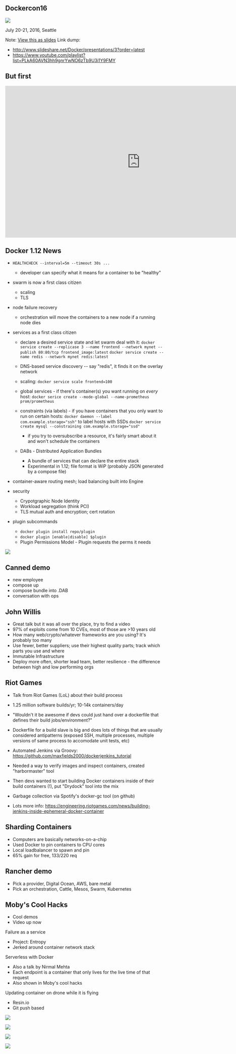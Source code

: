 Dockercon16
-----------




![](dockercon16/dockercon.metal.jpg)

July 20-21, 2016, Seattle

Note: <a href="slides.html?talks/dockercon16.md#!">View this as slides</a>
Link dump:
- http://www.slideshare.net/Docker/presentations/3?order=latest
- https://www.youtube.com/playlist?list=PLkA60AVN3hh9gnrYwNO6zTb9U3i1Y9FMY



But first
---------

<iframe width="853" height="480" src="https://www.youtube-nocookie.com/embed/KC9tJ7b3dww?start=4745&end=4947" frameborder="0" allowfullscreen></iframe>



Docker 1.12 News
----------------

- `HEALTHCHECK --interval=5m --timeout 30s ...`
  - developer can specify what it means for a container to be "healthy"
- swarm is now a first class citizen
  - scaling
  - TLS
- node failure recovery
  - orchestration will move the containers to a new node if a running node dies


- services as a first class citizen
  - declare a desired service state and let swarm deal with it:
  `docker service create --replicase 3 --name frontend --network mynet --publish 80:80/tcp frontend_image:latest`
  `docker service create --name redis --network mynet redis:latest`
  - DNS-based service discovery -- say "redis", it finds it on the overlay network
  - scaling: `docker service scale frontend=100`


  - global services - if there's container(s) you want running on *every* host:
  `docker serice create --mode-global --name-prometheus prom/prometheus`
  - constraints (via labels) - if you have containers that you only want to run on certain hosts:
  `docker daemon --label com.example.storage="ssh"` to label hosts with SSDs
  `docker service create mysql --constraining com.example.storage="ssd"`
    - if you try to oversubscribe a resource, it's fairly smart about it and won't schedule the containers


  - DABs - Distributed Application Bundles
    - A bundle of services that can declare the entire stack
    - Experimental in 1.12; file format is WiP (probably JSON generated by a compose file)


- container-aware routing mesh; load balancing built into Engine
- security
    - Crypotgraphic Node Identity
    - Workload segregation (think PCI)
    - TLS mutual auth and encryption; cert rotation


- plugin subcommands
    - `docker plugin install repo/plugin`
    - `docker plugin [enable|disable] $plugin`
    - Plugin Permissions Model - Plugin requests the perms it needs




![](dockercon16/generic.talk.jpg)



Canned demo
-----------
- new employee
- compose up
- compose bundle into .DAB
- conversation with ops



John Willis
-----------
- Great talk but it was all over the place, try to find a video
- 97% of exploits come from 10 CVEs, most of those are >10 years old
- How many web/crypto/whatever frameworks are you using? It's probably too many
- Use fewer, better suppliers; use their highest quality parts; track which parts you use and where
- Immutable Infrastructure
- Deploy more often, shorter lead team, better resilience - the difference between high and low performing orgs



Riot Games
----------
- Talk from Riot Games (LoL) about their build process
- 1.25 million software builds/yr; 10-14k containers/day
- "Wouldn't it be awesome if devs could just hand over a dockerfile that defines their build jobs/environment?"
- Dockerfile for a build slave is big and does lots of things that are usually considered antipatterns (exposed SSH, multiple processes, multiple versions of same process to accomodate unit tests, etc)
- Automated Jenkins via Groovy: https://github.com/maxfields2000/dockerjenkins_tutorial


- Needed a way to verify images and inspect containers, created "harbormaster" tool
- Then devs wanted to start building Docker containers inside of their build containers (!), put "Drydock" tool into the mix
- Garbage collection via Spotify's docker-gc tool (on github)
- Lots more info: https://engineering.riotgames.com/news/building-jenkins-inside-ephemeral-docker-container



Sharding Containers
-------------------
- Computers are basically networks-on-a-chip
- Used Docker to pin containers to CPU cores
- Local loadbalancer to spawn and pin
- 65% gain for free, 133/220 req



Rancher demo
------------
- Pick a provider, Digital Ocean, AWS, bare metal
- Pick an orchestration, Cattle, Mesos, Swarm, Kubernetes



Moby's Cool Hacks
-----------------

- Cool demos
- Video up now


Failure as a service
- Project: Entropy
- Jerked around container network stack


Serverless with Docker
- Also a talk by Nirmal Mehta
- Each endpoint is a container that only lives for the live time of that request
- Also shown in Moby's cool hacks


Updating container on drone while it is flying
- Resin.io
- Git push based



![](dockercon16/redhats.jpg)


![](dockercon16/pi0.jpg)


![](dockercon16/minecraft.jpg)


![](dockercon16/crate.io.nuc.cluster.jpg)
